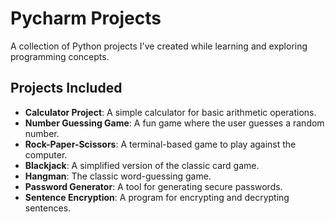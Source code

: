 # Pycharm Projects
A collection of Python projects I've created while learning and exploring programming concepts.

## Projects Included
- **Calculator Project**: A simple calculator for basic arithmetic operations.
- **Number Guessing Game**: A fun game where the user guesses a random number.
- **Rock-Paper-Scissors**: A terminal-based game to play against the computer.
- **Blackjack**: A simplified version of the classic card game.
- **Hangman**: The classic word-guessing game.
- **Password Generator**: A tool for generating secure passwords.
- **Sentence Encryption**: A program for encrypting and decrypting sentences.

